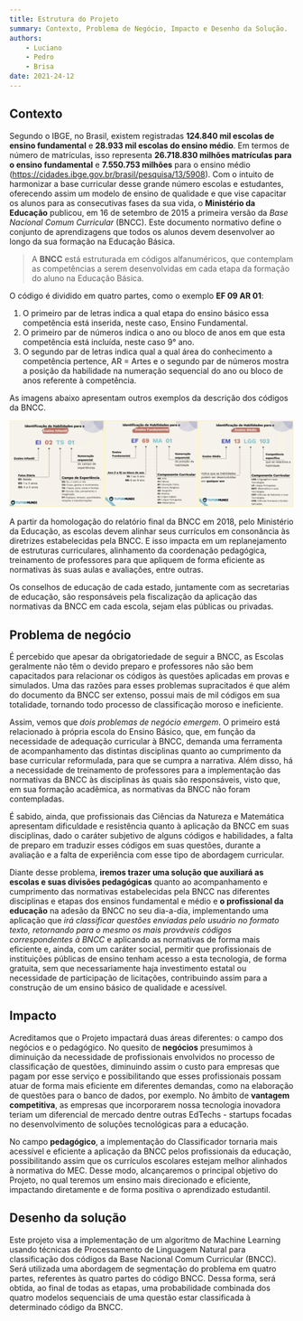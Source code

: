 ```yaml
---
title: Estrutura do Projeto
summary: Contexto, Problema de Negócio, Impacto e Desenho da Solução.
authors:
    - Luciano
    - Pedro
    - Brisa
date: 2021-24-12
---
```


## Contexto

Segundo o IBGE, no Brasil, existem registradas **124.840 mil escolas de ensino fundamental** e **28.933 mil escolas do ensino médio**. Em termos de número de matrículas, isso representa **26.718.830 milhões matrículas para o ensino fundamental** e **7.550.753 milhões** para o ensino médio (https://cidades.ibge.gov.br/brasil/pesquisa/13/5908). Com o intuito de harmonizar a base curricular desse grande número escolas e estudantes, oferecendo assim um modelo de ensino de qualidade e que vise capacitar os alunos para as consecutivas fases da sua vida, o **Ministério da Educação** publicou, em 16 de setembro de 2015 a primeira versão da *Base Nacional Comum Curricular* (BNCC). Este documento normativo define o conjunto de aprendizagens que todos os alunos devem desenvolver ao longo da sua formação na Educação Básica. 

> A **BNCC** está estruturada em códigos alfanuméricos, que contemplam as competências a serem desenvolvidas em cada etapa da formação do aluno na Educação Básica. 

O código é dividido em quatro partes, como o exemplo **EF 09 AR 01**: 

1. O primeiro par de letras indica a qual etapa do ensino básico essa competência está inserida, neste caso, Ensino Fundamental. 
2. O primeiro par de números indica o ano ou bloco de anos em que esta competência está incluída, neste caso 9° ano. 
3. O segundo par de letras indica qual a qual área do conhecimento a competência pertence, AR = Artes e o segundo par de números mostra a posição da habilidade na numeração sequencial do ano ou bloco de anos referente à competência. 

As imagens abaixo apresentam outros exemplos da descrição dos códigos da BNCC.

![bncc-codes](imgs/bncc-codes.png)

A partir da homologação do relatório final da BNCC em 2018, pelo Ministério da Educação, as escolas devem alinhar seus currículos em consonância às diretrizes estabelecidas pela BNCC. E isso impacta em um replanejamento de estruturas curriculares, alinhamento da coordenação pedagógica, treinamento de professores para que apliquem de forma eficiente as normativas às suas aulas e avaliações, entre outras. 

Os conselhos de educação de cada estado, juntamente com as secretarias de educação, são responsáveis pela fiscalização da aplicação das normativas da BNCC em cada escola, sejam elas públicas ou privadas. 


## Problema de negócio

É percebido que apesar da obrigatoriedade de seguir a BNCC, as Escolas geralmente não têm o devido preparo e professores não são bem capacitados para relacionar os códigos às questões aplicadas em provas e simulados. Uma das razões para esses problemas supracitados é que além do documento da BNCC ser extenso, possui mais de mil códigos em sua totalidade, tornando todo processo de classificação moroso e ineficiente. 

Assim, vemos que *dois problemas de negócio emergem*. O primeiro está relacionado à própria escola do Ensino Básico, que, em função da necessidade de adequação curricular à BNCC, demanda uma ferramenta de acompanhamento das distintas disciplinas quanto ao cumprimento da base curricular reformulada, para que se cumpra a narrativa. Além disso, há a necessidade de treinamento de professores para a implementação das normativas da BNCC às disciplinas às quais são responsáveis, visto que, em sua formação acadêmica, as normativas da BNCC não foram contempladas. 

É sabido, ainda, que profissionais das Ciências da Natureza e Matemática apresentam dificuldade e resistência quanto à aplicação da BNCC em suas disciplinas, dado o caráter subjetivo de alguns códigos e habilidades, a falta de preparo em traduzir esses códigos em suas questões, durante a avaliação e a falta de experiência com esse tipo de abordagem curricular. 

Diante desse problema, **iremos trazer uma solução que auxiliará as escolas e suas divisões pedagógicas** quanto ao acompanhamento e cumprimento das normativas estabelecidas pela BNCC nas diferentes disciplinas e etapas dos ensinos fundamental e médio e **o profissional da educação** na adesão da BNCC no seu dia-a-dia, implementando uma aplicação que *irá classificar questões enviadas pelo usuário no formato texto, retornando para o mesmo os mais prováveis códigos correspondentes à BNCC* e aplicando as normativas de forma mais eficiente e, ainda, com um caráter social, permitir que profissionais de instituições públicas de ensino tenham acesso a esta tecnologia, de forma gratuita, sem que necessariamente haja investimento estatal ou necessidade de participação de licitações, contribuindo assim para a construção de um ensino básico de qualidade e acessível.


## Impacto

Acreditamos que o Projeto impactará duas áreas diferentes: o campo dos negócios e o pedagógico. No quesito de **negócios** presumimos à diminuição da necessidade de profissionais envolvidos no processo de classificação de questões, diminuindo assim o custo para empresas que pagam por esse serviço e possibilitando que esses profissionais possam atuar de forma mais eficiente em diferentes demandas, como na elaboração de questões para o banco de dados, por exemplo. No âmbito de **vantagem competitiva**, as empresas que incorporarem nossa tecnologia inovadora teriam um diferencial de mercado dentre outras EdTechs - startups focadas no desenvolvimento de soluções tecnológicas para a educação.

No campo **pedagógico**, a implementação do Classificador tornaria mais acessível e eficiente a aplicação da BNCC pelos profissionais da educação, possibilitando assim que os currículos escolares estejam melhor alinhados à normativa do MEC. Desse modo, alcançaremos o principal objetivo do Projeto, no qual teremos um ensino mais direcionado e eficiente, impactando diretamente e de forma positiva o aprendizado estudantil.


## Desenho da solução

Este projeto visa a implementação de um algoritmo de Machine Learning usando técnicas de Processamento de Linguagem Natural para classificação dos códigos da Base Nacional Comum Curricular (BNCC). Será utilizada uma abordagem de segmentação do problema em quatro partes, referentes às quatro partes do código BNCC. Dessa forma, será obtida, ao final de todas as etapas, uma probabilidade combinada dos quatro modelos sequenciais de uma questão estar classificada à determinado código da BNCC. 
